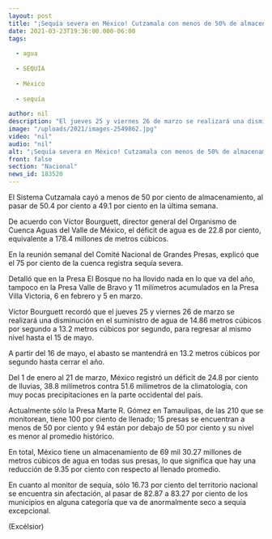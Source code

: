 ```yaml
---
layout: post
title: "¡Sequía severa en México! Cutzamala con menos de 50% de almacenamiento"
date: 2021-03-23T19:36:00.000-06:00
tags:
  
  - agua
  
  - SEQUÍA
  
  - México
  
  - sequía
  
author: nil
description: "El jueves 25 y viernes 26 de marzo se realizará una disminución en el suministro de agua, para regresar al mismo nivel hasta el 15 de mayo"
image: "/uploads/2021/images-2549862.jpg"
video: "nil"
audio: "nil"
alt: "¡Sequía severa en México! Cutzamala con menos de 50% de almacenamiento"
front: false
section: "Nacional"
news_id: 183520
---
```


El Sistema Cutzamala cayó a menos de 50 por ciento de almacenamiento, al pasar de 50.4 por ciento a 49.1 por ciento en la última semana.

De acuerdo con Víctor Bourguett, director general del Organismo de Cuenca Aguas del Valle de México, el déficit de agua es de 22.8 por ciento, equivalente a 178.4 millones de metros cúbicos.

En la reunión semanal del Comité Nacional de Grandes Presas, explicó que el 75 por ciento de la cuenca registra sequía severa.

Detalló que en la Presa El Bosque no ha llovido nada en lo que va del año, tampoco en la Presa Valle de Bravo y 11 milímetros acumulados en la Presa Villa Victoria, 6 en febrero y 5 en marzo.

Víctor Bourguett recordó que el jueves 25 y viernes 26 de marzo se realizará una disminución en el suministro de agua de 14.86 metros cúbicos por segundo a 13.2 metros cúbicos por segundo, para regresar al mismo nivel hasta el 15 de mayo.

A partir del 16 de mayo, el abasto se mantendrá en 13.2 metros cúbicos por segundo hasta cerrar el año.

Del 1 de enero al 21 de marzo, México registró un déficit de 24.8 por ciento de lluvias, 38.8 milímetros contra 51.6 milímetros de la climatología, con muy pocas precipitaciones en la parte occidental del país.

Actualmente sólo la Presa Marte R. Gómez en Tamaulipas, de las 210 que se monitorean, tiene 100 por ciento de llenado; 15 presas se encuentran a menos de 50 por ciento y 94 están por debajo de 50 por ciento y su nivel es menor al promedio histórico.

En total, México tiene un almacenamiento de 69 mil 30.27 millones de metros cúbicos de agua en todas sus presas, lo que significa que hay una reducción de 9.35 por ciento con respecto al llenado promedio.

En cuanto al monitor de sequía, sólo 16.73 por ciento del territorio nacional se encuentra sin afectación, al pasar de 82.87 a 83.27 por ciento de los municipios en alguna categoría que va de anormalmente seco a sequía excepcional.

(Excélsior)